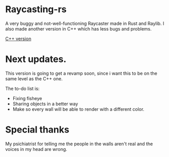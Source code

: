 # Raycasting-rs
A very buggy and not-well-functioning Raycaster made in Rust and Raylib.
I also made another version in C++ which has less bugs and problems.

[C++ version](https://github.com/ReiettoAyanami/Raycasting-cpp)

# Next updates.
This version is going to get a revamp soon, since i want this to be on the same level as the C++ one.

The to-do list is:
- Fixing fisheye
- Sharing objects in a better way
- Make so every wall will be able to render with a different color.

# Special thanks
My psichiatrist for telling me the people in the walls aren't real and the voices in my head are wrong.

